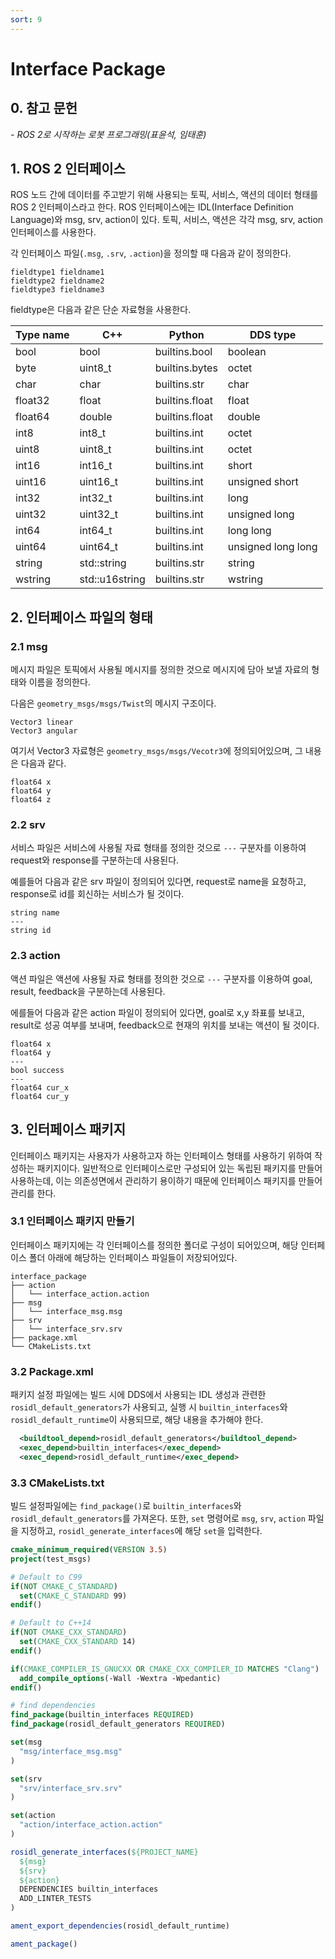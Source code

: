 ```yaml
---
sort: 9
---
```


# Interface Package

## 0. 참고 문헌
*- ROS 2로 시작하는 로봇 프로그래밍(표윤석, 임태훈)*

## 1. ROS 2 인터페이스
ROS 노드 간에 데이터를 주고받기 위해 사용되는 토픽, 서비스, 액션의 데이터 형태를 ROS 2 인터페이스라고 한다. ROS 인터페이스에는 IDL(Interface Definition Language)와 msg, srv, action이 있다. 토픽, 서비스, 액션은 각각 msg, srv, action 인터페이스를 사용한다.

각 인터페이스 파일(`.msg`, `.srv`, `.action`)을 정의할 때 다음과 같이 정의한다.
```
fieldtype1 fieldname1
fieldtype2 fieldname2
fieldtype3 fieldname3
```

fieldtype은 다음과 같은 단순 자료형을 사용한다.

Type name|C++              |Python           |DDS type          |
---------|-----------------|-----------------|------------------|
bool     |bool             |builtins.bool    |boolean           |
byte     |uint8_t          |builtins.bytes   |octet             |
char     |char             |builtins.str     |char              |
float32  |float            |builtins.float   |float             |
float64  |double           |builtins.float   |double            |
int8     |int8_t           |builtins.int     |octet             |
uint8    |uint8_t          |builtins.int     |octet             |
int16    |int16_t          |builtins.int     |short             |
uint16   |uint16_t         |builtins.int     |unsigned short    |
int32    |int32_t          |builtins.int     |long              |
uint32   |uint32_t         |builtins.int     |unsigned long     |
int64    |int64_t          |builtins.int     |long long         |
uint64   |uint64_t         |builtins.int     |unsigned long long|
string   |std::string      |builtins.str     |string            |
wstring  |std::u16string   |builtins.str     |wstring           |

## 2. 인터페이스 파일의 형태
### 2.1 msg
메시지 파일은 토픽에서 사용될 메시지를 정의한 것으로 메시지에 담아 보낼 자료의 형태와 이름을 정의한다.

다음은 `geometry_msgs/msgs/Twist`의 메시지 구조이다.
```
Vector3 linear
Vector3 angular
```
여기서 Vector3 자료형은 `geometry_msgs/msgs/Vecotr3`에 정의되어있으며, 그 내용은 다음과 같다.
```
float64 x
float64 y
float64 z
```

### 2.2 srv
서비스 파일은 서비스에 사용될 자료 형태를 정의한 것으로 `---` 구분자를 이용하여 request와 response를 구분하는데 사용된다.

예를들어 다음과 같은 srv 파일이 정의되어 있다면, request로 name을 요청하고, response로 id를 회신하는 서비스가 될 것이다.
```
string name
---
string id
```

### 2.3 action
액션 파일은 액션에 사용될 자료 형태를 정의한 것으로 `---` 구분자를 이용하여 goal, result, feedback을 구분하는데 사용된다.

에를들어 다음과 같은 action 파일이 정의되어 있다면, goal로 x,y 좌표를 보내고, result로 성공 여부를 보내며, feedback으로 현재의 위치를 보내는 액션이 될 것이다.
```
float64 x
float64 y
---
bool success
---
float64 cur_x
float64 cur_y
```

## 3. 인터페이스 패키지
인터페이스 패키지는 사용자가 사용하고자 하는 인터페이스 형태를 사용하기 위하여 작성하는 패키지이다. 일반적으로 인터페이스로만 구성되어 있는 독립된 패키지를 만들어 사용하는데, 이는 의존성면에서 관리하기 용이하기 때문에 인터페이스 패키지를 만들어 관리를 한다.

### 3.1 인터페이스 패키지 만들기
인터페이스 패키지에는 각 인터페이스를 정의한 폴더로 구성이 되어있으며, 해당 인터페이스 폴더 아래에 해당하는 인터페이스 파일들이 저장되어있다.
```
interface_package
├── action
│   └── interface_action.action
├── msg
│   └── interface_msg.msg
├── srv
│   └── interface_srv.srv
├── package.xml
└── CMakeLists.txt
```

### 3.2 Package.xml
패키지 설정 파일에는 빌드 시에 DDS에서 사용되는 IDL 생성과 관련한 `rosidl_default_generators`가 사용되고, 실행 시 `builtin_interfaces`와 `rosidl_default_runtime`이 사용되므로, 해당 내용을 추가해야 한다.
```xml
  <buildtool_depend>rosidl_default_generators</buildtool_depend>
  <exec_depend>builtin_interfaces</exec_depend>
  <exec_depend>rosidl_default_runtime</exec_depend>
```

### 3.3 CMakeLists.txt
빌드 설정파일에는 `find_package()`로 `builtin_interfaces`와 `rosidl_default_generators`를 가져온다. 또한, `set` 명령어로 `msg`, `srv`, `action` 파일을 지정하고, `rosidl_generate_interfaces`에 해당 `set`을 입력한다.

```cmake
cmake_minimum_required(VERSION 3.5)
project(test_msgs)

# Default to C99
if(NOT CMAKE_C_STANDARD)
  set(CMAKE_C_STANDARD 99)
endif()

# Default to C++14
if(NOT CMAKE_CXX_STANDARD)
  set(CMAKE_CXX_STANDARD 14)
endif()

if(CMAKE_COMPILER_IS_GNUCXX OR CMAKE_CXX_COMPILER_ID MATCHES "Clang")
  add_compile_options(-Wall -Wextra -Wpedantic)
endif()

# find dependencies
find_package(builtin_interfaces REQUIRED)
find_package(rosidl_default_generators REQUIRED)

set(msg
  "msg/interface_msg.msg"
)

set(srv
  "srv/interface_srv.srv"
)

set(action
  "action/interface_action.action"
)

rosidl_generate_interfaces(${PROJECT_NAME}
  ${msg}
  ${srv}
  ${action}
  DEPENDENCIES builtin_interfaces
  ADD_LINTER_TESTS
)

ament_export_dependencies(rosidl_default_runtime)

ament_package()
```